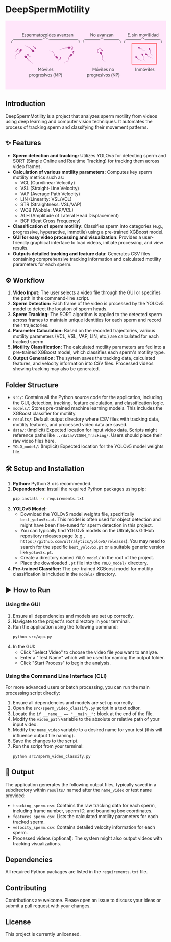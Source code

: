 # DeepSpermMotility

![Sperm Motility Analysis](images/movilidad.png)

## Introduction
DeepSpermMotility is a project that analyzes sperm motility from videos using deep learning and computer vision techniques. It automates the process of tracking sperm and classifying their movement patterns.

## ✨ Features
*   **Sperm detection and tracking:** Utilizes YOLOv5 for detecting sperm and SORT (Simple Online and Realtime Tracking) for tracking them across video frames.
*   **Calculation of various motility parameters:** Computes key sperm motility metrics such as:
    *   VCL (Curvilinear Velocity)
    *   VSL (Straight-Line Velocity)
    *   VAP (Average Path Velocity)
    *   LIN (Linearity: VSL/VCL)
    *   STR (Straightness: VSL/VAP)
    *   WOB (Wobble: VAP/VCL)
    *   ALH (Amplitude of Lateral Head Displacement)
    *   BCF (Beat Cross Frequency)
*   **Classification of sperm motility:** Classifies sperm into categories (e.g., progressive, hyperactive, immotile) using a pre-trained XGBoost model.
*   **GUI for easy video processing and visualization:** Provides a user-friendly graphical interface to load videos, initiate processing, and view results.
*   **Outputs detailed tracking and feature data:** Generates CSV files containing comprehensive tracking information and calculated motility parameters for each sperm.

## ⚙️ Workflow
1.  **Video Input:** The user selects a video file through the GUI or specifies the path in the command-line script.
2.  **Sperm Detection:** Each frame of the video is processed by the YOLOv5 model to detect the location of sperm heads.
3.  **Sperm Tracking:** The SORT algorithm is applied to the detected sperm across frames to maintain unique identities for each sperm and record their trajectories.
4.  **Parameter Calculation:** Based on the recorded trajectories, various motility parameters (VCL, VSL, VAP, LIN, etc.) are calculated for each tracked sperm.
5.  **Motility Classification:** The calculated motility parameters are fed into a pre-trained XGBoost model, which classifies each sperm's motility type.
6.  **Output Generation:** The system saves the tracking data, calculated features, and velocity information into CSV files. Processed videos showing tracking may also be generated.

## Folder Structure
*   `src/`: Contains all the Python source code for the application, including the GUI, detection, tracking, feature calculation, and classification logic.
*   `models/`: Stores pre-trained machine learning models. This includes the XGBoost classifier for motility.
*   `results/`: Default output directory where CSV files with tracking data, motility features, and processed video data are saved.
*   `data/`: (Implicit) Expected location for input video data. Scripts might reference paths like `../data/VISEM_Tracking/`. Users should place their raw video files here.
*   `YOLO_model/`: (Implicit) Expected location for the YOLOv5 model weights file.

## 🛠️ Setup and Installation
1.  **Python:** Python 3.x is recommended.
2.  **Dependencies:** Install the required Python packages using pip:
    ```bash
    pip install -r requirements.txt
    ```
3.  **YOLOv5 Model:**
    *   Download the YOLOv5 model weights file, specifically `best_yolov5x.pt`. This model is often used for object detection and might have been fine-tuned for sperm detection in this project.
    *   You can typically find YOLOv5 models on the Ultralytics GitHub repository releases page (e.g., `https://github.com/ultralytics/yolov5/releases`). You may need to search for the specific `best_yolov5x.pt` or a suitable generic version like `yolov5x.pt`.
    *   Create a directory named `YOLO_model/` in the root of the project.
    *   Place the downloaded `.pt` file into the `YOLO_model/` directory.
4.  **Pre-trained Classifier:** The pre-trained XGBoost model for motility classification is included in the `models/` directory.

## ▶️ How to Run

### Using the GUI
1.  Ensure all dependencies and models are set up correctly.
2.  Navigate to the project's root directory in your terminal.
3.  Run the application using the following command:
    ```bash
    python src/app.py
    ```
4.  In the GUI:
    *   Click "Select Video" to choose the video file you want to analyze.
    *   Enter a "Test Name" which will be used for naming the output folder.
    *   Click "Start Process" to begin the analysis.

### Using the Command Line Interface (CLI)
For more advanced users or batch processing, you can run the main processing script directly:
1.  Ensure all dependencies and models are set up correctly.
2.  Open the `src/sperm_video_classify.py` script in a text editor.
3.  Locate the `if __name__ == "__main__":` block at the end of the file.
4.  Modify the `video_path` variable to the absolute or relative path of your input video.
5.  Modify the `name_video` variable to a desired name for your test (this will influence output file naming).
6.  Save the changes to the script.
7.  Run the script from your terminal:
    ```bash
    python src/sperm_video_classify.py
    ```

## 📄 Output
The application generates the following output files, typically saved in a subdirectory within `results/` named after the `name_video` or test name provided:
*   `tracking_sperm.csv`: Contains the raw tracking data for each sperm, including frame number, sperm ID, and bounding box coordinates.
*   `features_sperm.csv`: Lists the calculated motility parameters for each tracked sperm.
*   `velocity_sperm.csv`: Contains detailed velocity information for each sperm.
*   Processed videos (optional): The system might also output videos with tracking visualizations.

## Dependencies
All required Python packages are listed in the `requirements.txt` file.

## Contributing
Contributions are welcome. Please open an issue to discuss your ideas or submit a pull request with your changes.

## License
This project is currently unlicensed.